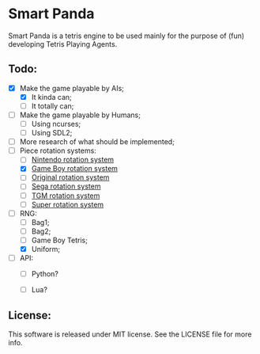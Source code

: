 # Smart Panda

Smart Panda is a tetris engine to be used mainly for the purpose of (fun) developing Tetris Playing Agents.

## Todo:
  - [x] Make the game playable by AIs;
    - [x] It kinda can;
    - [ ] It totally can;
  - [ ] Make the game playable by Humans;
    - [ ] Using ncurses;
    - [ ] Using SDL2;
  - [ ] More research of what should be implemented;
  - [ ] Piece rotation systems:
    - [ ] [Nintendo rotation system](https://cdn.wikimg.net/en/strategywiki/images/5/53/Tetris_rotation_Nintendo.png)
    - [x] [Game Boy rotation system](https://cdn.wikimg.net/en/strategywiki/images/4/4d/Tetris_rotation_Gameboy.png)
    - [ ] [Original rotation system](http://tetris.wikia.com/wiki/Original_Rotation_System)
    - [ ] [Sega rotation system](https://cdn.wikimg.net/en/strategywiki/images/7/70/Tetris_rotation_Sega.png)
    - [ ] [TGM rotation system](https://tetris.wiki/TGM_Rotation)
    - [ ] [Super rotation system](https://strategywiki.org/wiki/File:Tetris_rotation_super.png)
  - [ ] RNG:
    - [ ] Bag1;
    - [ ] Bag2;
    - [ ] Game Boy Tetris;
    - [x] Uniform;
  - [ ] API:
    - [ ] Python?
    - [ ] Lua?


## License:
  This software is released under MIT license. See the LICENSE file for more info.
